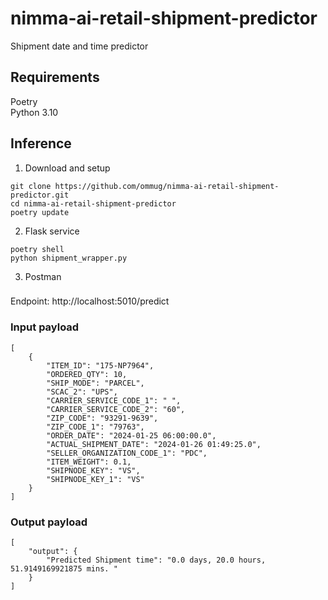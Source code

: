 # nimma-ai-retail-shipment-predictor

Shipment date and time predictor

## Requirements

Poetry \
Python 3.10

## Inference

1. Download and setup

```shell
git clone https://github.com/ommug/nimma-ai-retail-shipment-predictor.git
cd nimma-ai-retail-shipment-predictor
poetry update
```

2. Flask service

```shell
poetry shell
python shipment_wrapper.py
```

3. Postman

###

Endpoint: http://localhost:5010/predict

### Input payload

```
[
    {
        "ITEM_ID": "175-NP7964",
        "ORDERED_QTY": 10,
        "SHIP_MODE": "PARCEL",
        "SCAC_2": "UPS",
        "CARRIER_SERVICE_CODE_1": " ",
        "CARRIER_SERVICE_CODE_2": "60",
        "ZIP_CODE": "93291-9639",
        "ZIP_CODE_1": "79763",
        "ORDER_DATE": "2024-01-25 06:00:00.0",
        "ACTUAL_SHIPMENT_DATE": "2024-01-26 01:49:25.0",
        "SELLER_ORGANIZATION_CODE_1": "PDC",
        "ITEM_WEIGHT": 0.1,
        "SHIPNODE_KEY": "VS",
        "SHIPNODE_KEY_1": "VS"
    }
]
```

### Output payload

```
[
    "output": {
        "Predicted Shipment time": "0.0 days, 20.0 hours, 51.9149169921875 mins. "
    }
]
```
